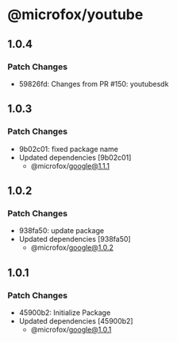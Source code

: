 # @microfox/youtube

## 1.0.4

### Patch Changes

- 59826fd: Changes from PR #150: youtubesdk

## 1.0.3

### Patch Changes

- 9b02c01: fixed package name
- Updated dependencies [9b02c01]
  - @microfox/google@1.1.1

## 1.0.2

### Patch Changes

- 938fa50: update package
- Updated dependencies [938fa50]
  - @microfox/google@1.0.2

## 1.0.1

### Patch Changes

- 45900b2: Initialize Package
- Updated dependencies [45900b2]
  - @microfox/google@1.0.1
